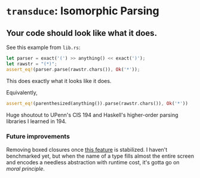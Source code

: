 # `transduce`: Isomorphic Parsing
## Your code should look like what it does.

See this example from `lib.rs`:
```rust
let parser = exact('(') >> anything() << exact(')');
let rawstr = "(*)";
assert_eq!(parser.parse(rawstr.chars()), Ok('*'));
```
This does exactly what it looks like it does.

Equivalently,
```rust
assert_eq!(parenthesized(anything()).parse(rawstr.chars()), Ok('*'))
```

Huge shoutout to UPenn's CIS 194 and Haskell's higher-order parsing libraries I learned in 194.

### Future improvements

Removing boxed closures once [this feature](https://github.com/rust-lang/rust/issues/63063) is stabilized.
I haven't benchmarked yet, but when the name of a type fills almost the entire screen and encodes a needless abstraction with runtime cost, it's gotta go on _moral principle_.
